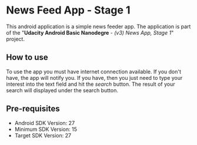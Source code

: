 # News Feed App - Stage 1

This android application is a simple news feeder app. The application is part of the "**Udacity Android Basic Nanodegre** - _(v3) News App, Stage 1_" project.

## How to use

To use the app you must have internet connection available. If you don't have, the app will notify you. If you have, then you just need to type your interest into the text field and hit the _search_ button. The result of your search will displayed under the search button.

## Pre-requisites

* Android SDK Version: 27
* Minimum SDK Version: 15
* Target SDK Version: 27